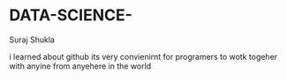 # DATA-SCIENCE-
Suraj Shukla

i learned about github its very convienirnt for programers to wotk togeher with anyine from anyehere in the world
